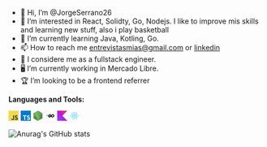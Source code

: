 - 👋 Hi, I’m @JorgeSerrano26
- 👀 I’m interested in React, Solidty, Go, Nodejs. I like to improve mis skills and learning new stuff, also i play basketball
- 🌱 I’m currently learning Java, Kotling, Go.
- 📫 How to reach me entrevistasmias@gmail.com or [linkedin](https://www.linkedin.com/in/jorge-serrano-a6b627162/)
- 🥉 I considere me as a fullstack engineer.
- 🖥 I’m currently working in Mercado Libre.
- 🏆 I’m looking to be a frontend referrer 

**Languages and Tools:**  

<code><img height="20" src="https://raw.githubusercontent.com/github/explore/80688e429a7d4ef2fca1e82350fe8e3517d3494d/topics/javascript/javascript.png"></code>
<code><img height="20" src="https://raw.githubusercontent.com/github/explore/80688e429a7d4ef2fca1e82350fe8e3517d3494d/topics/typescript/typescript.png"></code>
<code><img height="20" src="https://raw.githubusercontent.com/github/explore/80688e429a7d4ef2fca1e82350fe8e3517d3494d/topics/nodejs/nodejs.png"></code>
<code><img height="20" src="https://raw.githubusercontent.com/github/explore/80688e429a7d4ef2fca1e82350fe8e3517d3494d/topics/go/go.png"></code>
<code><img height="20" src="https://raw.githubusercontent.com/github/explore/80688e429a7d4ef2fca1e82350fe8e3517d3494d/topics/kotlin/kotlin.png"></code>
<code><img height="20" src="https://raw.githubusercontent.com/github/explore/80688e429a7d4ef2fca1e82350fe8e3517d3494d/topics/react/react.png"></code>


![Anurag's GitHub stats](https://github-readme-stats.vercel.app/api?username=JorgeSerrano26&show_icons=true&theme=radical)


<!---
JorgeSerrano26/JorgeSerrano26 is a ✨ special ✨ repository because its `README.md` (this file) appears on your GitHub profile.
You can click the Preview link to take a look at your changes.
--->

